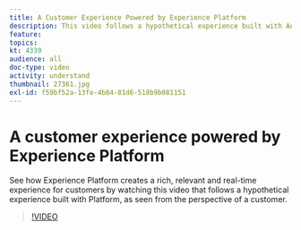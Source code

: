 ```yaml
---
title: A Customer Experience Powered by Experience Platform
description: This video follows a hypothetical experience built with Adobe Experience Platform, as seen from the perspective of a customer. See how Experience Platform creates a rich, relevant and real-time experience.
feature:
topics:
kt: 4339
audience: all
doc-type: video
activity: understand
thumbnail: 27361.jpg
exl-id: f59bf52a-13fe-4b84-81d6-518b9b081151
---
```

# A customer experience powered by Experience Platform

See how Experience Platform creates a rich, relevant and real-time experience for customers by watching this video that follows a hypothetical experience built with Platform, as seen from the perspective of a customer. 

>[!VIDEO](https://video.tv.adobe.com/v/27361?quality=12&learn=on)
